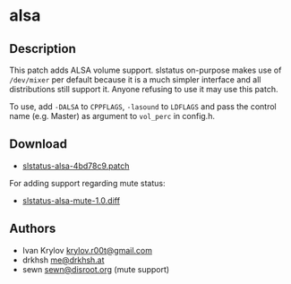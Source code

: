 alsa
====

Description
-----------
This patch adds ALSA volume support. slstatus on-purpose makes use of
`/dev/mixer` per default because it is a much simpler interface and
all distributions still support it. Anyone refusing to use it may use
this patch.

To use, add `-DALSA` to `CPPFLAGS`, `-lasound` to `LDFLAGS` and pass the
control name (e.g. Master) as argument to `vol_perc` in config.h.

Download
--------
* [slstatus-alsa-4bd78c9.patch](slstatus-alsa-4bd78c9.patch)

For adding support regarding mute status:
* [slstatus-alsa-mute-1.0.diff](slstatus-alsa-mute-1.0.diff)

Authors
-------
* Ivan Krylov <krylov.r00t@gmail.com>
* drkhsh <me@drkhsh.at>
* sewn <sewn@disroot.org> (mute support)
